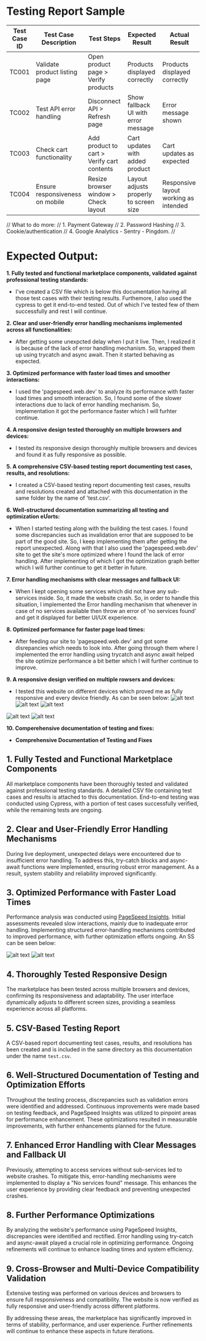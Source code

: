 # Testing Report Sample

| Test Case ID | Test Case Description             | Test Steps                                     | Expected Result                          | Actual Result                        |
|-------------|----------------------------------|------------------------------------------------|------------------------------------------|--------------------------------------|
| TC001       | Validate product listing page    | Open product page > Verify products            | Products displayed correctly            | Products displayed correctly        |
| TC002       | Test API error handling         | Disconnect API > Refresh page                 | Show fallback UI with error message     | Error message shown                 |
| TC003       | Check cart functionality        | Add product to cart > Verify cart contents    | Cart updates with added product        | Cart updates as expected            |
| TC004       | Ensure responsiveness on mobile | Resize browser window > Check layout         | Layout adjusts properly to screen size  | Responsive layout working as intended |


// What to do more:
// 1. Payment Gateway
// 2. Password Hashing
// 3. Cookie/authentication
// 4. Google Analytics - Sentry - Pingdom.
// 

# Expected Output:

**1. Fully tested and functional marketplace components, validated against professional testing standards:**
- I've created a CSV file which is below this documentation having all those test cases with their testing results. Furthemore, I also used the cypress to get it end-to-end tested. Out of which I've tested few of them successfully and rest I will continue.

**2. Clear and user-friendly error handling mechanisms implemented across all functionalities:**
- After getting some unexpcted delay when I put it live. Then, I realized it is because of the lack of error handling mechanism. So, wrapped them up using trycatch and async await. Then it started behaving as expected.

**3. Optimized performance with faster load times and smoother interactions:**
- I used the 'pagespeed.web.dev' to analyze its performance with faster load times and smooth interaction. So, I found some of the slower interactions due to lack of error handling mechanism. So, implementation it got the performance faster which I will furhter continue.

**4. A responsive design tested thoroughly on multiple browsers and devices:**
- I tested its responsive design thoroughly multiple browsers and devices and found it as fully responsive as possible.

**5. A comprehensive CSV-based testing report documenting test cases, results, and resolutions:**
- I created a CSV-based testing report documenting test cases, results and resolutions created and attached with this documentation in the same folder by the name of 'test.csv'.

**6. Well-structured documentation summarizing all testing and optimization eƯorts:**
- When I started testing along with the building the test cases. I found some discrepancies such as invalidation error that are supposed to be part of the good site. So, I keep implementing them after getting the report unexpected. Along with that I also used the 'pagespeed.web.dev' site to get the site's more optimized where I found the lack of error handling. After implementing of which I got the optimization graph better which I will further continue to get it better in future.

**7. Error handling mechanisms with clear messages and fallback UI:**
- When I kept opening some services which did not have any sub-services inside. So, it made the website crash. So, in order to handle this situation, I implemented the Error handling mechanism that whenever in case of no services available then throw an error of 'no services found' and get it displayed for better UI/UX experience.

**8. Optimized performance for faster page load times:**
- After feeding our site to 'pagespeed.web.dev' and got some disrepancies which needs to look into. After going through them where I implemented the error handling using trycatch and async await helped the site optimize performance a bit better which I will further continue to improve.

**9. A responsive design verified on multiple rowsers and devices:**
- I tested this website on different devices which proved me as fully responsive and every device friendly. As can be seen below:
![alt text](image.png)
![alt text](image-1.png)
![alt text](image-2.png)

![alt text](image-3.png)
![alt text](image-4.png)

**10. Comperehensive documentation of testing and fixes:**
- **Comprehensive Documentation of Testing and Fixes**

## 1. Fully Tested and Functional Marketplace Components
All marketplace components have been thoroughly tested and validated against professional testing standards. A detailed CSV file containing test cases and results is attached to this documentation. End-to-end testing was conducted using Cypress, with a portion of test cases successfully verified, while the remaining tests are ongoing.

## 2. Clear and User-Friendly Error Handling Mechanisms
During live deployment, unexpected delays were encountered due to insufficient error handling. To address this, try-catch blocks and async-await functions were implemented, ensuring robust error management. As a result, system stability and reliability improved significantly.

## 3. Optimized Performance with Faster Load Times
Performance analysis was conducted using [PageSpeed Insights](https://pagespeed.web.dev/). Initial assessments revealed slow interactions, mainly due to inadequate error handling. Implementing structured error-handling mechanisms contributed to improved performance, with further optimization efforts ongoing. An SS can be seen below:

![alt text](image-5.png)
![alt text](image-6.png)

## 4. Thoroughly Tested Responsive Design
The marketplace has been tested across multiple browsers and devices, confirming its responsiveness and adaptability. The user interface dynamically adjusts to different screen sizes, providing a seamless experience across all platforms.

## 5. CSV-Based Testing Report
A CSV-based report documenting test cases, results, and resolutions has been created and is included in the same directory as this documentation under the name `test.csv`.

## 6. Well-Structured Documentation of Testing and Optimization Efforts
Throughout the testing process, discrepancies such as validation errors were identified and addressed. Continuous improvements were made based on testing feedback, and PageSpeed Insights was utilized to pinpoint areas for performance enhancement. These optimizations resulted in measurable improvements, with further enhancements planned for the future.

## 7. Enhanced Error Handling with Clear Messages and Fallback UI
Previously, attempting to access services without sub-services led to website crashes. To mitigate this, error-handling mechanisms were implemented to display a "No services found" message. This enhances the user experience by providing clear feedback and preventing unexpected crashes.

## 8. Further Performance Optimizations
By analyzing the website's performance using PageSpeed Insights, discrepancies were identified and rectified. Error handling using try-catch and async-await played a crucial role in optimizing performance. Ongoing refinements will continue to enhance loading times and system efficiency.

## 9. Cross-Browser and Multi-Device Compatibility Validation
Extensive testing was performed on various devices and browsers to ensure full responsiveness and compatibility. The website is now verified as fully responsive and user-friendly across different platforms.

By addressing these areas, the marketplace has significantly improved in terms of stability, performance, and user experience. Further refinements will continue to enhance these aspects in future iterations.
